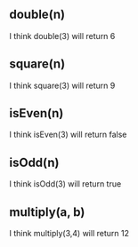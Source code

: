 ## double(n)
I think double(3) will return 6

## square(n)
I think square(3) will return 9

## isEven(n)
I think isEven(3) will return false

## isOdd(n)
I think isOdd(3) will return true

## multiply(a, b)
I think multiply(3,4) will return 12

